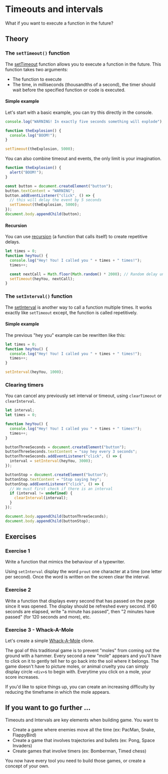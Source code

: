 # Timeouts and intervals

What if you want to execute a function in the future?

## Theory

### The `setTimeout()` function

The [setTimeout](https://developer.mozilla.org/en-US/docs/Web/API/WindowOrWorkerGlobalScope/setTimeout) function allows you to execute a function in the future. This function takes two arguments:

- The function to execute
- The time, in milliseconds (thousandths of a second), the timer should wait before the specified function or code is executed.

#### Simple example

Let's start with a basic example, you can try this directly in the console.

```javascript
console.log("WARNING! In exactly five seconds something will explode");

function theExplosion() {
  console.log("BOOM!");
}

setTimeout(theExplosion, 5000);
```

You can also combine timeout and events, the only limit is your imagination.

```javascript
function theExplosion() {
  alert("BOOM!");
}

const button = document.createElement("button");
button.textContent = "WARNING";
button.addEventListener("click", () => {
  // this will delay the event by 5 seconds
  setTimeout(theExplosion, 5000);
});
document.body.appendChild(button);
```

#### Recursion

You can use [recursion](https://en.wikipedia.org/wiki/Recursion) (a function that calls itself) to create repetitive delays.

```javascript
let times = 0;
function heyYou() {
  console.log("Hey! You! I called you " + times + " times!");
  times++;

  const nextCall = Math.floor(Math.random() * 2000); // Random delay until heyYou() is called again
  setTimeout(heyYou, nextCall);
}
```

### The `setInterval()` function

The [setInterval](https://developer.mozilla.org/en-US/docs/Web/API/WindowOrWorkerGlobalScope/setInterval) is another way to call a function multiple times. It works exactly like `setTimeout` except, the function is called repetitively.

#### Simple example

The previous "hey you" example can be rewritten like this:

```javascript
let times = 0;
function heyYou() {
  console.log("Hey! You! I called you " + times + " times!");
  times++;
}

setInterval(heyYou, 1000);
```

### Clearing timers

You can cancel any previously set interval or timeout, using `clearTimeout` or `clearInterval`.

```javascript
let interval;
let times = 0;

function heyYou() {
  console.log("Hey! You! I called you " + times + " times!");
  times++;
}

buttonThreeSeconds = document.createElement("button");
buttonThreeSeconds.textContent = "say hey every 3 seconds";
buttonThreeSeconds.addEventListener("click", () => {
  interval = setInterval(heyYou, 3000);
});

buttonStop = document.createElement("button");
buttonStop.textContent = "Stop saying hey";
buttonStop.addEventListener("click", () => {
  // We must first check if there is an interval
  if (interval != undefined) {
    clearInterval(interval);
  }
});

document.body.appendChild(buttonThreeSeconds);
document.body.appendChild(buttonStop);
```

## Exercises

### Exercise 1

Write a function that mimics the behaviour of a typewriter.

Using `setInterval` display the word `prout` one character at a time (one letter per second). Once the word is written on the screen clear the interval.

### Exercise 2

Write a function that displays every second that has passed on the page since it was opened. The display should be refreshed every second. If 60 seconds are elapsed, write "a minute has passed", then "2 minutes have passed" (for 120 seconds and more), etc.

### Exercise 3 - Whack-A-Mole

Let's create a simple [Whack-A-Mole](https://en.wikipedia.org/wiki/Whac-A-Mole) clone.

The goal of this traditional game is to prevent "moles" from coming out the ground with a hammer. Every second a new "mole" appears and you'll have to click on it to gently tell her to go back into the soil where it belongs. The game doesn't have to picture moles, or animal cruelty you can simply display circle `<div>`s to begin with. Everytime you click on a mole, your score increases.

If you'd like to spice things up, you can create an increasing difficulty by reducing the timeframe in which the mole appears.

## If you want to go further ...

Timeouts and Intervals are key elements when building game. You want to

- Create a game where enemies move all the time (ex: PacMan, Snake, FlappyBird)
- Create a game that involves trajectories and bullets (ex: Pong, Space Invaders)
- Create games that involve timers (ex: Bomberman, Timed chess)

You now have every tool you need to build those games, or create a concept of your own.
